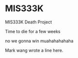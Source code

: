 # MIS333K
MIS333K Death Project

Time to die for a few weeks

no we gonna win muahahahahaha

Mark wang wrote a line here.
